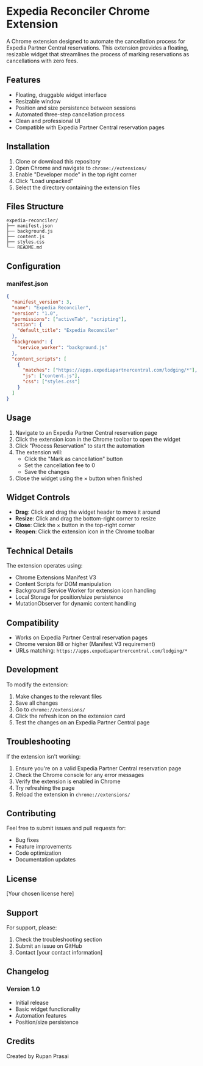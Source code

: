# Expedia Reconciler Chrome Extension

A Chrome extension designed to automate the cancellation process for Expedia Partner Central reservations. This extension provides a floating, resizable widget that streamlines the process of marking reservations as cancellations with zero fees.

## Features

- Floating, draggable widget interface
- Resizable window
- Position and size persistence between sessions
- Automated three-step cancellation process
- Clean and professional UI
- Compatible with Expedia Partner Central reservation pages

## Installation

1. Clone or download this repository
2. Open Chrome and navigate to `chrome://extensions/`
3. Enable "Developer mode" in the top right corner
4. Click "Load unpacked"
5. Select the directory containing the extension files

## Files Structure

```
expedia-reconciler/
├── manifest.json
├── background.js
├── content.js
├── styles.css
└── README.md
```

## Configuration

### manifest.json
```json
{
  "manifest_version": 3,
  "name": "Expedia Reconciler",
  "version": "1.0",
  "permissions": ["activeTab", "scripting"],
  "action": {
    "default_title": "Expedia Reconciler"
  },
  "background": {
    "service_worker": "background.js"
  },
  "content_scripts": [
    {
      "matches": ["https://apps.expediapartnercentral.com/lodging/*"],
      "js": ["content.js"],
      "css": ["styles.css"]
    }
  ]
}
```

## Usage

1. Navigate to an Expedia Partner Central reservation page
2. Click the extension icon in the Chrome toolbar to open the widget
3. Click "Process Reservation" to start the automation
4. The extension will:
   - Click the "Mark as cancellation" button
   - Set the cancellation fee to 0
   - Save the changes
5. Close the widget using the × button when finished

## Widget Controls

- **Drag**: Click and drag the widget header to move it around
- **Resize**: Click and drag the bottom-right corner to resize
- **Close**: Click the × button in the top-right corner
- **Reopen**: Click the extension icon in the Chrome toolbar

## Technical Details

The extension operates using:
- Chrome Extensions Manifest V3
- Content Scripts for DOM manipulation
- Background Service Worker for extension icon handling
- Local Storage for position/size persistence
- MutationObserver for dynamic content handling

## Compatibility

- Works on Expedia Partner Central reservation pages
- Chrome version 88 or higher (Manifest V3 requirement)
- URLs matching: `https://apps.expediapartnercentral.com/lodging/*`

## Development

To modify the extension:
1. Make changes to the relevant files
2. Save all changes
3. Go to `chrome://extensions/`
4. Click the refresh icon on the extension card
5. Test the changes on an Expedia Partner Central page

## Troubleshooting

If the extension isn't working:
1. Ensure you're on a valid Expedia Partner Central reservation page
2. Check the Chrome console for any error messages
3. Verify the extension is enabled in Chrome
4. Try refreshing the page
5. Reload the extension in `chrome://extensions/`

## Contributing

Feel free to submit issues and pull requests for:
- Bug fixes
- Feature improvements
- Code optimization
- Documentation updates

## License

[Your chosen license here]

## Support

For support, please:
1. Check the troubleshooting section
2. Submit an issue on GitHub
3. Contact [your contact information]

## Changelog

### Version 1.0
- Initial release
- Basic widget functionality
- Automation features
- Position/size persistence

## Credits

Created by Rupan Prasai